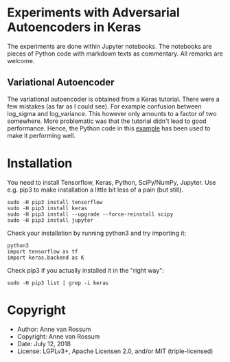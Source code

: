 # Experiments with Adversarial Autoencoders in Keras

The experiments are done within Jupyter notebooks. The notebooks are pieces of Python code with markdown texts as 
commentary. All remarks are welcome. 

## Variational Autoencoder

The variational autoencoder is obtained from a Keras tutorial. There were a few mistakes (as far as I could see). For example confusion between log_sigma and log_variance. This however only amounts to a factor of two somewhere. More problematic was that the tutorial didn't lead to good performance. Hence, the Python code in this [example](https://github.com/keras-team/keras/blob/master/examples/variational_autoencoder.py) has been used to make it performing well.

# Installation 

You need to install Tensorflow, Keras, Python, SciPy/NumPy, Jupyter. Use e.g. pip3 to make installation a little bit less
of a pain (but still).

	sudo -H pip3 install tensorflow
	sudo -H pip3 install keras
	sudo -H pip3 install --upgrade --force-reinstall scipy
	sudo -H pip3 install jupyter

Check your installation by running python3 and try importing it:

	python3
	import tensorflow as tf
	import keras.backend as K

Check pip3 if you actually installed it in the "right way":

	sudo -H pip3 list | grep -i keras

# Copyright

* Author: Anne van Rossum
* Copyright: Anne van Rossum
* Date: July 12, 2018
* License: LGPLv3+, Apache Licensen 2.0, and/or MIT (triple-licensed)
